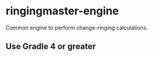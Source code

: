 # ringingmaster-engine

Common engine to perform change-ringing calculations.

## Use Gradle 4 or greater